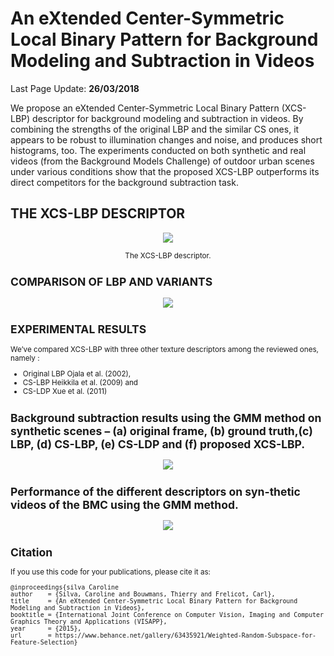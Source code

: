 # An eXtended Center-Symmetric Local Binary Pattern for Background Modeling and Subtraction in Videos

Last Page Update: **26/03/2018**


We propose an eXtended Center-Symmetric Local Binary Pattern (XCS-LBP) descriptor for background modeling and subtraction in videos. By combining the strengths of the original LBP and the similar CS ones, it appears to be robust to illumination changes and noise, and produces short histograms, too. The experiments conducted on both synthetic and real videos (from the Background Models Challenge) of outdoor urban scenes under various conditions show that the proposed XCS-LBP outperforms its direct competitors for the background subtraction task.

THE XCS-LBP DESCRIPTOR
---------------------------------------------------
<p align="center"><img src="https://raw.githubusercontent.com/carolinepacheco/XCS-LBP/master/docs/xcslbp.png" border="0" /></p>

<center> <small> The XCS-LBP descriptor. </center>

COMPARISON OF LBP AND VARIANTS
---------------------------------------------------
<p align="center"><img src="https://raw.githubusercontent.com/carolinepacheco/XCS-LBP/master/docs/table.png" border="0" /></p>


EXPERIMENTAL RESULTS
---------------------------------------------------


We’ve compared XCS-LBP with three other texture descriptors among the reviewed ones, namely :
 
* Original LBP Ojala et al. (2002),
* CS-LBP Heikkila et al. (2009) and
* CS-LDP Xue et al. (2011)



Background subtraction results using the GMM method on synthetic scenes – (a) original frame, (b) ground truth,(c) LBP, (d) CS-LBP, (e) CS-LDP and (f) proposed XCS-LBP.
---------------------------------------------------

<p align="center"><img src="https://raw.githubusercontent.com/carolinepacheco/XCS-LBP/master/docs/visualresults.png" border="0"/></p>


Performance of the different descriptors on syn-thetic videos of the BMC using the GMM method. 
---------------------------------------------------

<p align="center"><img src="https://raw.githubusercontent.com/carolinepacheco/XCS-LBP/master/docs/result.png" border="0" /></p>


Citation
--------
If you use this code for your publications, please cite it as:
```
@inproceedings{silva Caroline
author    = {Silva, Caroline and Bouwmans, Thierry and Frelicot, Carl},
title     = {An eXtended Center-Symmetric Local Binary Pattern for Background Modeling and Subtraction in Videos},
booktitle = {International Joint Conference on Computer Vision, Imaging and Computer Graphics Theory and Applications (VISAPP},
year      = {2015},
url       = https://www.behance.net/gallery/63435921/Weighted-Random-Subspace-for-Feature-Selection}
```